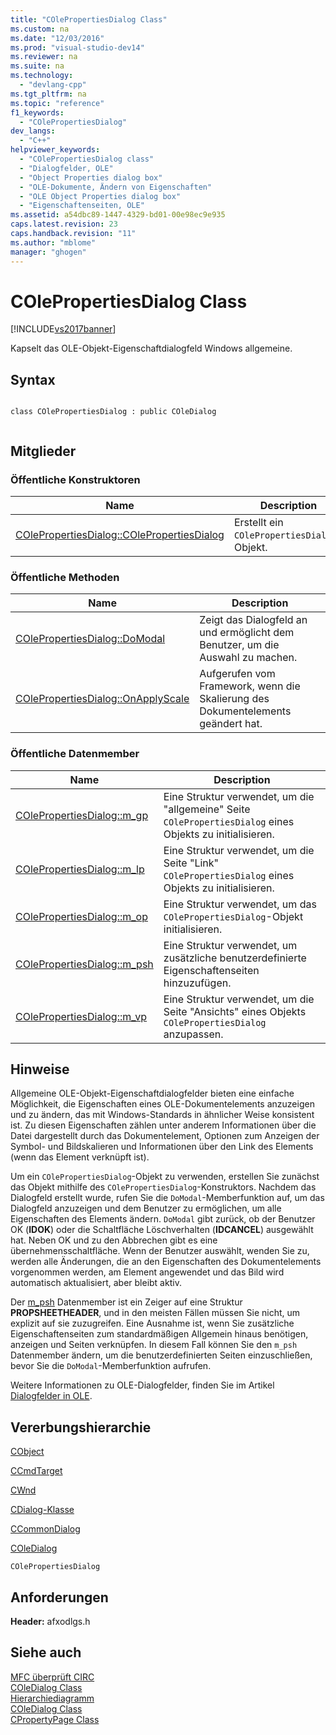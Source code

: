 ```yaml
---
title: "COlePropertiesDialog Class"
ms.custom: na
ms.date: "12/03/2016"
ms.prod: "visual-studio-dev14"
ms.reviewer: na
ms.suite: na
ms.technology: 
  - "devlang-cpp"
ms.tgt_pltfrm: na
ms.topic: "reference"
f1_keywords: 
  - "COlePropertiesDialog"
dev_langs: 
  - "C++"
helpviewer_keywords: 
  - "COlePropertiesDialog class"
  - "Dialogfelder, OLE"
  - "Object Properties dialog box"
  - "OLE-Dokumente, Ändern von Eigenschaften"
  - "OLE Object Properties dialog box"
  - "Eigenschaftenseiten, OLE"
ms.assetid: a54dbc89-1447-4329-bd01-00e98ec9e935
caps.latest.revision: 23
caps.handback.revision: "11"
ms.author: "mblome"
manager: "ghogen"
---
```

# COlePropertiesDialog Class
[!INCLUDE[vs2017banner](../../assembler/inline/includes/vs2017banner.md)]

Kapselt das OLE\-Objekt\-Eigenschaftdialogfeld Windows allgemeine.  
  
## Syntax  
  
```  
  
class COlePropertiesDialog : public COleDialog  
  
```  
  
## Mitglieder  
  
### Öffentliche Konstruktoren  
  
|Name|Description|  
|----------|-----------------|  
|[COlePropertiesDialog::COlePropertiesDialog](../Topic/COlePropertiesDialog::COlePropertiesDialog.md)|Erstellt ein `COlePropertiesDialog`\-Objekt.|  
  
### Öffentliche Methoden  
  
|Name|Description|  
|----------|-----------------|  
|[COlePropertiesDialog::DoModal](../Topic/COlePropertiesDialog::DoModal.md)|Zeigt das Dialogfeld an und ermöglicht dem Benutzer, um die Auswahl zu machen.|  
|[COlePropertiesDialog::OnApplyScale](../Topic/COlePropertiesDialog::OnApplyScale.md)|Aufgerufen vom Framework, wenn die Skalierung des Dokumentelements geändert hat.|  
  
### Öffentliche Datenmember  
  
|Name|Description|  
|----------|-----------------|  
|[COlePropertiesDialog::m\_gp](../Topic/COlePropertiesDialog::m_gp.md)|Eine Struktur verwendet, um die "allgemeine" Seite `COlePropertiesDialog` eines Objekts zu initialisieren.|  
|[COlePropertiesDialog::m\_lp](../Topic/COlePropertiesDialog::m_lp.md)|Eine Struktur verwendet, um die Seite "Link" `COlePropertiesDialog` eines Objekts zu initialisieren.|  
|[COlePropertiesDialog::m\_op](../Topic/COlePropertiesDialog::m_op.md)|Eine Struktur verwendet, um das `COlePropertiesDialog`\-Objekt initialisieren.|  
|[COlePropertiesDialog::m\_psh](../Topic/COlePropertiesDialog::m_psh.md)|Eine Struktur verwendet, um zusätzliche benutzerdefinierte Eigenschaftenseiten hinzuzufügen.|  
|[COlePropertiesDialog::m\_vp](../Topic/COlePropertiesDialog::m_vp.md)|Eine Struktur verwendet, um die Seite "Ansichts" eines Objekts `COlePropertiesDialog` anzupassen.|  
  
## Hinweise  
 Allgemeine OLE\-Objekt\-Eigenschaftdialogfelder bieten eine einfache Möglichkeit, die Eigenschaften eines OLE\-Dokumentelements anzuzeigen und zu ändern, das mit Windows\-Standards in ähnlicher Weise konsistent ist.  Zu diesen Eigenschaften zählen unter anderem Informationen über die Datei dargestellt durch das Dokumentelement, Optionen zum Anzeigen der Symbol\- und Bildskalieren und Informationen über den Link des Elements \(wenn das Element verknüpft ist\).  
  
 Um ein `COlePropertiesDialog`\-Objekt zu verwenden, erstellen Sie zunächst das Objekt mithilfe des `COlePropertiesDialog`\-Konstruktors.  Nachdem das Dialogfeld erstellt wurde, rufen Sie die `DoModal`\-Memberfunktion auf, um das Dialogfeld anzuzeigen und dem Benutzer zu ermöglichen, um alle Eigenschaften des Elements ändern.  `DoModal` gibt zurück, ob der Benutzer OK \(**IDOK**\) oder die Schaltfläche Löschverhalten \(**IDCANCEL**\) ausgewählt hat.  Neben OK und zu den Abbrechen gibt es eine übernehmensschaltfläche.  Wenn der Benutzer auswählt, wenden Sie zu, werden alle Änderungen, die an den Eigenschaften des Dokumentelements vorgenommen werden, am Element angewendet und das Bild wird automatisch aktualisiert, aber bleibt aktiv.  
  
 Der [m\_psh](../Topic/COlePropertiesDialog::m_psh.md) Datenmember ist ein Zeiger auf eine Struktur **PROPSHEETHEADER**, und in den meisten Fällen müssen Sie nicht, um explizit auf sie zuzugreifen.  Eine Ausnahme ist, wenn Sie zusätzliche Eigenschaftenseiten zum standardmäßigen Allgemein hinaus benötigen, anzeigen und Seiten verknüpfen.  In diesem Fall können Sie den `m_psh` Datenmember ändern, um die benutzerdefinierten Seiten einzuschließen, bevor Sie die `DoModal`\-Memberfunktion aufrufen.  
  
 Weitere Informationen zu OLE\-Dialogfelder, finden Sie im Artikel [Dialogfelder in OLE](../../mfc/dialog-boxes-in-ole.md).  
  
## Vererbungshierarchie  
 [CObject](../../mfc/reference/cobject-class.md)  
  
 [CCmdTarget](../../mfc/reference/ccmdtarget-class.md)  
  
 [CWnd](../../mfc/reference/cwnd-class.md)  
  
 [CDialog\-Klasse](../../mfc/reference/cdialog-class.md)  
  
 [CCommonDialog](../../mfc/reference/ccommondialog-class.md)  
  
 [COleDialog](../../mfc/reference/coledialog-class.md)  
  
 `COlePropertiesDialog`  
  
## Anforderungen  
 **Header:**  afxodlgs.h  
  
## Siehe auch  
 [MFC überprüft CIRC](../../top/visual-cpp-samples.md)   
 [COleDialog Class](../../mfc/reference/coledialog-class.md)   
 [Hierarchiediagramm](../../mfc/hierarchy-chart.md)   
 [COleDialog Class](../../mfc/reference/coledialog-class.md)   
 [CPropertyPage Class](../../mfc/reference/cpropertypage-class.md)